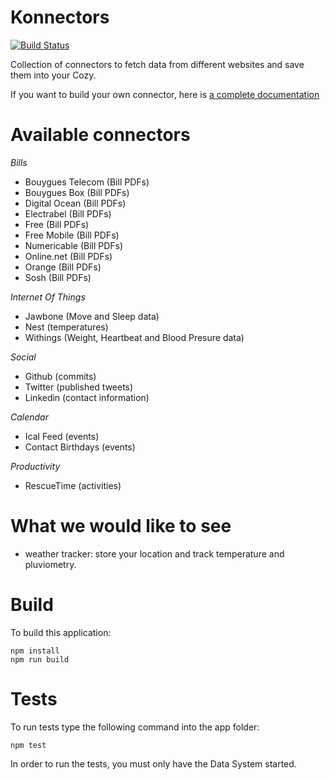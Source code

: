 # Konnectors

[![Build Status](https://travis-ci.org/cozy-labs/konnectors.svg)](https://travis-ci.org/cozy-labs/konnectors)

Collection of connectors to fetch data from different websites and save them
into your Cozy.

If you want to build your own connector, here is [a complete documentation](https://github.com/cozy-labs/konnectors/wiki)

# Available connectors

*Bills*

* Bouygues Telecom (Bill PDFs)
* Bouygues Box (Bill PDFs)
* Digital Ocean (Bill PDFs)
* Electrabel (Bill PDFs)
* Free (Bill PDFs)
* Free Mobile (Bill PDFs)
* Numericable (Bill PDFs)
* Online.net (Bill PDFs)
* Orange (Bill PDFs)
* Sosh (Bill PDFs)

*Internet Of Things*

* Jawbone (Move and Sleep data)
* Nest (temperatures)
* Withings (Weight, Heartbeat and Blood Presure data)

*Social*

* Github (commits)
* Twitter (published tweets)
* Linkedin (contact information)

*Calendar*

* Ical Feed (events)
* Contact Birthdays (events)

*Productivity*

* RescueTime (activities)

# What we would like to see

* weather tracker: store your location and track temperature and pluviometry.

# Build

To build this application:

    npm install
    npm run build

# Tests

To run tests type the following command into the app folder:

    npm test

In order to run the tests, you must only have the Data System started.
